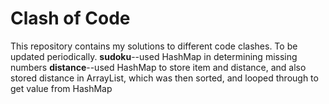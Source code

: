 # Clash of Code


This repository contains my solutions to different code clashes. To be updated periodically.
**sudoku**--used HashMap in determining missing numbers 
**distance**--used HashMap to store item and distance, and also stored distance in ArrayList, which was then sorted, and looped through to get value from HashMap